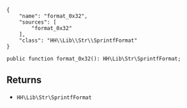 ``` yamlmeta
{
    "name": "format_0x32",
    "sources": [
        "format_0x32"
    ],
    "class": "HH\\Lib\\Str\\SprintfFormat"
}
```




``` Hack
public function format_0x32(): HH\Lib\Str\SprintfFormat;
```




## Returns




+ ` HH\Lib\Str\SprintfFormat `
<!-- HHAPIDOC -->
